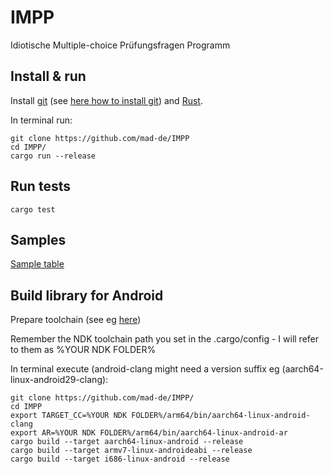 # IMPP

Idiotische Multiple-choice Prüfungsfragen Programm

## Install & run

Install [git](https://git-scm.com) (see [here how to install git](https://www.linode.com/docs/development/version-control/how-to-install-git-on-linux-mac-and-windows/))
and [Rust](https://rustup.rs/).

In terminal run:

    git clone https://github.com/mad-de/IMPP
    cd IMPP/
    cargo run --release

## Run tests

    cargo test

## Samples
[Sample table](https://docs.google.com/spreadsheets/d/14fNP2Elca82rryRJ8-a_XwH3_oZgrJyXqh7r7Q7GuEc/edit?usp=drivesdk)

## Build library for Android
Prepare toolchain (see eg [here](https://medium.com/visly/rust-on-android-19f34a2fb43))

Remember the NDK toolchain path you set in the .cargo/config - I will refer to them as %YOUR NDK FOLDER%

In terminal execute (android-clang might need a version suffix eg (aarch64-linux-android29-clang):

    git clone https://github.com/mad-de/IMPP/
    cd IMPP
    export TARGET_CC=%YOUR NDK FOLDER%/arm64/bin/aarch64-linux-android-clang
    export AR=%YOUR NDK FOLDER%/arm64/bin/aarch64-linux-android-ar
    cargo build --target aarch64-linux-android --release
    cargo build --target armv7-linux-androideabi --release
    cargo build --target i686-linux-android --release
